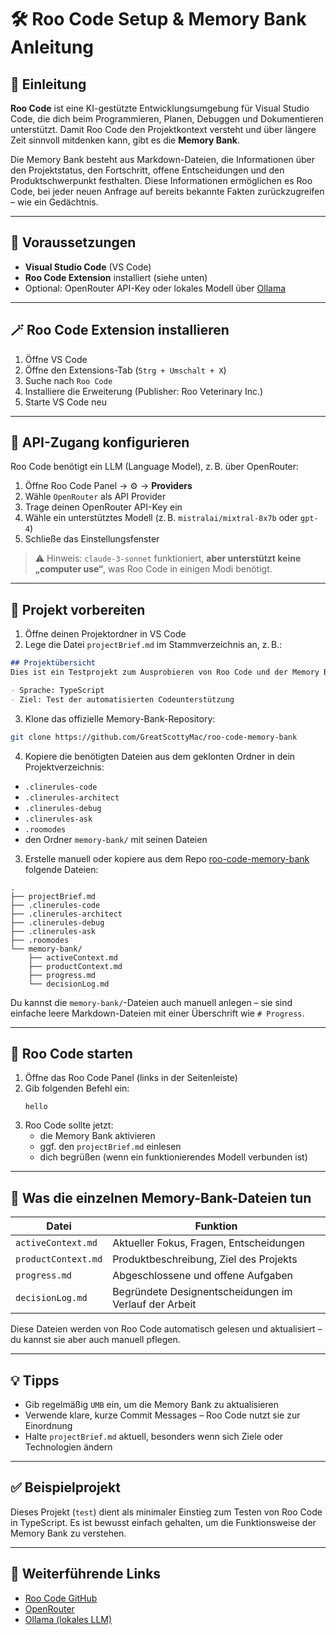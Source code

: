 # 🛠️ Roo Code Setup & Memory Bank Anleitung

## 📘 Einleitung

**Roo Code** ist eine KI-gestützte Entwicklungsumgebung für Visual Studio Code, die dich beim Programmieren, Planen, Debuggen und Dokumentieren unterstützt. Damit Roo Code den Projektkontext versteht und über längere Zeit sinnvoll mitdenken kann, gibt es die **Memory Bank**.

Die Memory Bank besteht aus Markdown-Dateien, die Informationen über den Projektstatus, den Fortschritt, offene Entscheidungen und den Produktschwerpunkt festhalten. Diese Informationen ermöglichen es Roo Code, bei jeder neuen Anfrage auf bereits bekannte Fakten zurückzugreifen – wie ein Gedächtnis.

---

## 🔧 Voraussetzungen

- **Visual Studio Code** (VS Code)
- **Roo Code Extension** installiert (siehe unten)
- Optional: OpenRouter API-Key oder lokales Modell über [Ollama](https://ollama.com/)

---

## 🪄 Roo Code Extension installieren

1. Öffne VS Code
2. Öffne den Extensions-Tab (`Strg + Umschalt + X`)
3. Suche nach `Roo Code`
4. Installiere die Erweiterung (Publisher: Roo Veterinary Inc.)
5. Starte VS Code neu

---

## 🔐 API-Zugang konfigurieren

Roo Code benötigt ein LLM (Language Model), z. B. über OpenRouter:

1. Öffne Roo Code Panel → ⚙️ → **Providers**
2. Wähle `OpenRouter` als API Provider
3. Trage deinen OpenRouter API-Key ein
4. Wähle ein unterstütztes Modell (z. B. `mistralai/mixtral-8x7b` oder `gpt-4`)
5. Schließe das Einstellungsfenster

> ⚠️ Hinweis: `claude-3-sonnet` funktioniert, **aber unterstützt keine „computer use“**, was Roo Code in einigen Modi benötigt.

---

## 📂 Projekt vorbereiten

1. Öffne deinen Projektordner in VS Code
2. Lege die Datei `projectBrief.md` im Stammverzeichnis an, z. B.:

```markdown
## Projektübersicht
Dies ist ein Testprojekt zum Ausprobieren von Roo Code und der Memory Bank.

- Sprache: TypeScript
- Ziel: Test der automatisierten Codeunterstützung
```

3. Klone das offizielle Memory-Bank-Repository:

```bash
git clone https://github.com/GreatScottyMac/roo-code-memory-bank
```

4. Kopiere die benötigten Dateien aus dem geklonten Ordner in dein Projektverzeichnis:

- `.clinerules-code`
- `.clinerules-architect`
- `.clinerules-debug`
- `.clinerules-ask`
- `.roomodes`
- den Ordner `memory-bank/` mit seinen Dateien


3. Erstelle manuell oder kopiere aus dem Repo [roo-code-memory-bank](https://github.com/GreatScottyMac/roo-code-memory-bank) folgende Dateien:

```
.
├── projectBrief.md
├── .clinerules-code
├── .clinerules-architect
├── .clinerules-debug
├── .clinerules-ask
├── .roomodes
└── memory-bank/
    ├── activeContext.md
    ├── productContext.md
    ├── progress.md
    └── decisionLog.md
```

Du kannst die `memory-bank/`-Dateien auch manuell anlegen – sie sind einfache leere Markdown-Dateien mit einer Überschrift wie `# Progress`.

---

## 🚀 Roo Code starten

1. Öffne das Roo Code Panel (links in der Seitenleiste)
2. Gib folgenden Befehl ein:
   ```
   hello
   ```
3. Roo Code sollte jetzt:
   - die Memory Bank aktivieren
   - ggf. den `projectBrief.md` einlesen
   - dich begrüßen (wenn ein funktionierendes Modell verbunden ist)

---

## 🧠 Was die einzelnen Memory-Bank-Dateien tun

| Datei                      | Funktion                                                                 |
|---------------------------|--------------------------------------------------------------------------|
| `activeContext.md`        | Aktueller Fokus, Fragen, Entscheidungen                                 |
| `productContext.md`       | Produktbeschreibung, Ziel des Projekts                                  |
| `progress.md`             | Abgeschlossene und offene Aufgaben                                      |
| `decisionLog.md`          | Begründete Designentscheidungen im Verlauf der Arbeit                   |

Diese Dateien werden von Roo Code automatisch gelesen und aktualisiert – du kannst sie aber auch manuell pflegen.

---

## 💡 Tipps

- Gib regelmäßig `UMB` ein, um die Memory Bank zu aktualisieren
- Verwende klare, kurze Commit Messages – Roo Code nutzt sie zur Einordnung
- Halte `projectBrief.md` aktuell, besonders wenn sich Ziele oder Technologien ändern

---

## ✅ Beispielprojekt

Dieses Projekt (`test`) dient als minimaler Einstieg zum Testen von Roo Code in TypeScript. Es ist bewusst einfach gehalten, um die Funktionsweise der Memory Bank zu verstehen.

---

## 📎 Weiterführende Links

- [Roo Code GitHub](https://github.com/GreatScottyMac/roo-code-memory-bank)
- [OpenRouter](https://openrouter.ai)
- [Ollama (lokales LLM)](https://ollama.com)